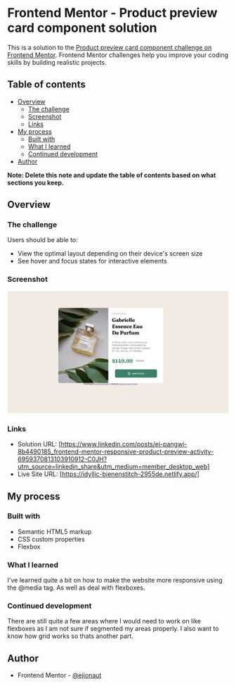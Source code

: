 # Frontend Mentor - Product preview card component solution

This is a solution to the [Product preview card component challenge on Frontend Mentor](https://www.frontendmentor.io/challenges/product-preview-card-component-GO7UmttRfa). Frontend Mentor challenges help you improve your coding skills by building realistic projects. 

## Table of contents

- [Overview](#overview)
  - [The challenge](#the-challenge)
  - [Screenshot](#screenshot)
  - [Links](#links)
- [My process](#my-process)
  - [Built with](#built-with)
  - [What I learned](#what-i-learned)
  - [Continued development](#continued-development)
- [Author](#author)

**Note: Delete this note and update the table of contents based on what sections you keep.**

## Overview

### The challenge

Users should be able to:

- View the optimal layout depending on their device's screen size
- See hover and focus states for interactive elements

### Screenshot

![screnshot](https://github.com/ejionaut/Product-preview-card-component/blob/main/images/Screenshot-Work.png)

### Links

- Solution URL: [https://www.linkedin.com/posts/ej-pangwi-8b4490185_frontend-mentor-responsive-product-preview-activity-6959370813103910912-C0JH?utm_source=linkedin_share&utm_medium=member_desktop_web]
- Live Site URL: [https://idyllic-bienenstitch-2955de.netlify.app/]

## My process

### Built with

- Semantic HTML5 markup
- CSS custom properties
- Flexbox

### What I learned

I've learned quite a bit on how to make the website more responsive using the @media tag. As well as deal with flexboxes.

### Continued development

There are still quite a few areas where I would need to work on like flexboxes as I am not sure if segmented my areas properly. I also want to know how grid works so thats another part.

## Author

- Frontend Mentor - [@ejionaut](https://www.frontendmentor.io/profile/ejionaut)
